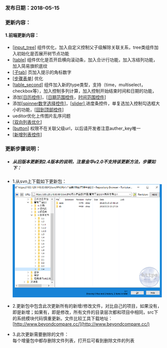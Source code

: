 ### 发布日期：2018-05-15

### 更新内容：

#### 1.前端更新内容：

* [[input\_tree](/ji-ben-biao-dan-kong-jian/inputtreebiao-qian-3010-shi-3011.md)]
  组件优化，加入自定义控制父子级解除关联关系，tree类组件加入初始化是否展开树节点功能
* [[table](/ji-ben-biao-dan-kong-jian/tablebiao-qian-3010-zhu-3011.md)]
  组件优化是否开启横向滚动条，加入合计行功能，加入冻结列功能，加入简易旗帜底纹
* [[子tab](/ji-ben-biao-dan-kong-jian/zi-tab-biao-qian-zu-3010-shi-3011.md)]
  页加入提示的角标数字
* [[步骤表单](/ji-ben-biao-dan-kong-jian/stephe-step-element-biao-qian.md)]
  优化
* [[table\_second](/ji-ben-biao-dan-kong-jian/tablesecond-biao-qian-3010-1-9.md)]
  组件加入新的type类型，支持（time，multiselect，checkbox等），加入控制多列计算，加入控制开始结束时间和日期的功能，
* 添加[[日历控件](/ji-ben-biao-dan-kong-jian/calendarbiao-qian.md)]，[[日期范围控件](/ji-ben-biao-dan-kong-jian/datetime-range-biao-qian.md)，[时间范围控件](/ji-ben-biao-dan-kong-jian/timerange-biao-qian-3010-2-4.md)]
* 添加[[spinner数字选择控件](/ji-ben-biao-dan-kong-jian/spinnerbiao-qian-3010-2-4.md)]，[[slider](/ji-ben-biao-dan-kong-jian/sliderbiao-qian-3010-2-4.md)],进度条控件，单复选加入控制勾选框大小的功能，[[回到顶部控件](/ji-ben-biao-dan-kong-jian/scrollup-biao-qian-3010-2-4.md)]
* ueditor优化上传图片乱序问题
* [[双向列表优化](/ji-ben-biao-dan-kong-jian/dualselect-list-biao-qian-3010-lu-3011.md)]
* [[button](/ji-ben-biao-dan-kong-jian/buttonbiao-qian-3010-shi-3011.md)]
  权限不在关联父级url，以后请开发者注意auther\_key唯一
* [[新增列表控件](/ji-ben-biao-dan-kong-jian/blocktable.md)]

### 更新步骤说明：

* ##### 从旧版本更新到2.4版本的说明，注意金华v2.0不支持该更新方法，步骤如下：
* 1.从svn上下载如下更新包：  
  ![](/assets/V2.4_1.png)
* 2.更新包中包含此次更新所有的新增/修改文件，对比自己的项目，如果没有，即是新增；如果有，即是修改，所有文件的目录层次都和项目中相同，src下的系统模块代码慎重更新。文件比较工具下载地址：[http://www.beyondcompare.cc/](http://www.beyondcompare.cc/)

* 3.此次更新需要删除的文件：  
  每个增量包中都存删除文件列表，打开后可看到删除文件的列表



